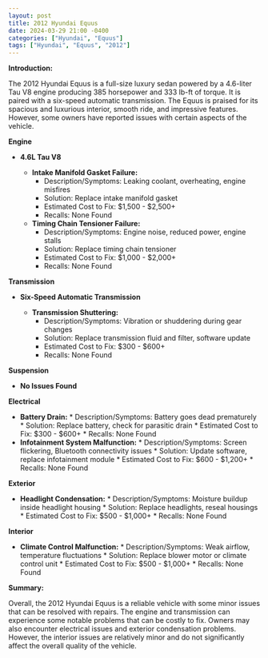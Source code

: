 ```yaml
---
layout: post
title: 2012 Hyundai Equus
date: 2024-03-29 21:00 -0400
categories: ["Hyundai", "Equus"]
tags: ["Hyundai", "Equus", "2012"]
---
```

**Introduction:**

The 2012 Hyundai Equus is a full-size luxury sedan powered by a 4.6-liter Tau V8 engine producing 385 horsepower and 333 lb-ft of torque. It is paired with a six-speed automatic transmission. The Equus is praised for its spacious and luxurious interior, smooth ride, and impressive features. However, some owners have reported issues with certain aspects of the vehicle.

**Engine**

* **4.6L Tau V8**

    * **Intake Manifold Gasket Failure:**
        * Description/Symptoms: Leaking coolant, overheating, engine misfires
        * Solution: Replace intake manifold gasket
        * Estimated Cost to Fix: $1,500 - $2,500+
        * Recalls: None Found
    * **Timing Chain Tensioner Failure:**
        * Description/Symptoms: Engine noise, reduced power, engine stalls
        * Solution: Replace timing chain tensioner
        * Estimated Cost to Fix: $1,000 - $2,000+
        * Recalls: None Found

**Transmission**

* **Six-Speed Automatic Transmission**

    * **Transmission Shuttering:**
        * Description/Symptoms: Vibration or shuddering during gear changes
        * Solution: Replace transmission fluid and filter, software update
        * Estimated Cost to Fix: $300 - $600+
        * Recalls: None Found

**Suspension**

* **No Issues Found**

**Electrical**

* **Battery Drain:**
        * Description/Symptoms: Battery goes dead prematurely
        * Solution: Replace battery, check for parasitic drain
        * Estimated Cost to Fix: $300 - $600+
        * Recalls: None Found
* **Infotainment System Malfunction:**
        * Description/Symptoms: Screen flickering, Bluetooth connectivity issues
        * Solution: Update software, replace infotainment module
        * Estimated Cost to Fix: $600 - $1,200+
        * Recalls: None Found

**Exterior**

* **Headlight Condensation:**
        * Description/Symptoms: Moisture buildup inside headlight housing
        * Solution: Replace headlights, reseal housings
        * Estimated Cost to Fix: $500 - $1,000+
        * Recalls: None Found

**Interior**

* **Climate Control Malfunction:**
        * Description/Symptoms: Weak airflow, temperature fluctuations
        * Solution: Replace blower motor or climate control unit
        * Estimated Cost to Fix: $500 - $1,000+
        * Recalls: None Found

**Summary:**

Overall, the 2012 Hyundai Equus is a reliable vehicle with some minor issues that can be resolved with repairs. The engine and transmission can experience some notable problems that can be costly to fix. Owners may also encounter electrical issues and exterior condensation problems. However, the interior issues are relatively minor and do not significantly affect the overall quality of the vehicle.
